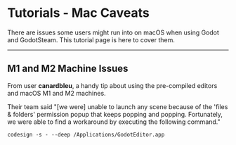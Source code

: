 # Tutorials - Mac Caveats

There are issues some users might run into on macOS when using Godot and GodotSteam. This tutorial page is here to cover them.

---

## M1 and M2 Machine Issues

From user **canardbleu**, a handy tip about using the pre-compiled editors and macOS M1 and M2 machines.

Their team said "[we were] unable to launch any scene because of the 'files & folders' permission popup that keeps popping and popping. Fortunately, we were able to find a workaround by executing the following command."

`codesign -s - --deep /Applications/GodotEditor.app`
